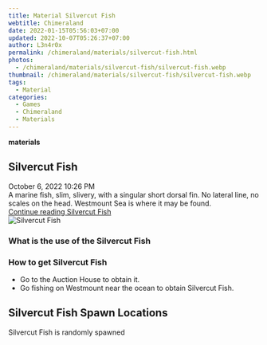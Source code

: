 ```yaml
---
title: Material Silvercut Fish
webtitle: Chimeraland
date: 2022-01-15T05:56:03+07:00
updated: 2022-10-07T05:26:37+07:00
author: L3n4r0x
permalink: /chimeraland/materials/silvercut-fish.html
photos:
  - /chimeraland/materials/silvercut-fish/silvercut-fish.webp
thumbnail: /chimeraland/materials/silvercut-fish/silvercut-fish.webp
tags:
  - Material
categories:
  - Games
  - Chimeraland
  - Materials
---
```


<section id="bootstrap-wrapper">
  <link
    rel="stylesheet"
    href="https://cdn.statically.io/gh/dimaslanjaka/Web-Manajemen/40ac3225/css/bootstrap-4.5-wrapper.css"
  />
  <div
    class="row g-0 border rounded overflow-hidden flex-md-row mb-4 shadow-sm position-relative"
  >
    <div class="col p-4 d-flex flex-column position-static">
      <strong class="d-inline-block mb-2 text-success">materials</strong>
      <h2 class="mb-0">Silvercut Fish</h2>
      <div class="mb-1 text-muted">October 6, 2022 10:26 PM</div>
      <div class="mb-2 border p-1">
        A marine fish, slim, slivery, with a singular short dorsal fin. No
        lateral line, no scales on the head. Westmount Sea is where it may be
        found.
      </div>
      <a
        href="/chimeraland/materials/silvercut-fish.html"
        class="stretched-link d-none"
        >Continue reading Silvercut Fish</a
      >
    </div>
    <div class="col-auto d-none d-lg-block">
      <img
        src="/chimeraland/materials/silvercut-fish/silvercut-fish.webp"
        alt="Silvercut Fish"
      />
    </div>
  </div>
  <div class="row">
    <div class="col-lg-6 col-12 mb-2">
      <div class="card">
        <div class="card-body">
          <h3 class="card-title">What is the use of the Silvercut Fish</h3>
          <div class="card-text"><ul></ul></div>
        </div>
      </div>
    </div>
    <div class="col-lg-6 col-12 mb-2">
      <div class="card">
        <div class="card-body">
          <h3 class="card-title">How to get Silvercut Fish</h3>
          <div class="card-text">
            <ul>
              <li>Go to the Auction House to obtain it.</li>
              <li>
                Go fishing on Westmount near the ocean to obtain Silvercut Fish.
              </li>
            </ul>
          </div>
        </div>
      </div>
    </div>
    <div class="col-12 mb-2">
      <h2>Silvercut Fish Spawn Locations</h2>
      <p>Silvercut Fish is randomly spawned</p>
    </div>
  </div>
</section>